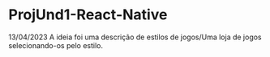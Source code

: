 # ProjUnd1-React-Native
13/04/2023 A ideia foi uma descrição de estilos de jogos/Uma loja de jogos selecionando-os pelo estilo.
